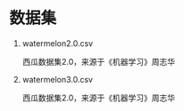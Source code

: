 # 数据集

1. watermelon2.0.csv

   西瓜数据集2.0，来源于《机器学习》周志华

2. watermelon3.0.csv

   西瓜数据集2.0，来源于《机器学习》周志华
